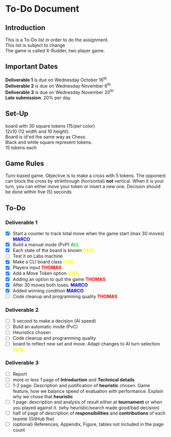 # To-Do Document
## Introduction
This is a To-Do list in order to do the assignment.    
This list is subject to change    
The game is called X-Rudder, two player game.

## Important Dates
__Deliverable 1__ is due on Wednesday October 16<sup>th</sup>    
__Deliverable 2__ is due on Wednesday November 6<sup>th</sup>    
__Deliverable 3__ is due on Wednesday November 20<sup>th</sup>    
__Late submission__: 20% per day.

## Set-Up
board with 30 square tokens (15/per color)    
12x10 (12 width and 10 height).    
Board is id'ed the same way as Chess.    
Black and white square represent tokens.    
15 tokens each

## Game Rules
Turn-based game. Objective is to make a cross with 5 tokens. The opponent can block the cross by strikthrough (horizontal) __not__ vertical. When it is your turn, you can either move your token or insert a new one. Decision should be done within five (5) seconds

## To-Do
### Deliverable 1
- [X] Start a counter to track total move when the game start (max 30 moves) <font color=blue><b>MARCO</b></font>
- [X] Build a manual mode (PvP) <font color=gren><b>ALL</b></font>
- [X] Each state of the board is known <font color=yellow><b>EARL</b></font>
- [ ] Test it on Labs machine
- [X] Make a CLI board class <font color=yellow><b>EARL</b></font>
- [X] Players input <font color=red><b>THOMAS</b></font>
- [X] Add a Move Token option <font color=yellow><b>EARL</b></font>
- [X] Adding an option to quit the game <font color=red><b>THOMAS</b></font>
- [X] After 30 moves both loses. <font color=blue><b>MARCO</b></font>
- [X] Added winning condition <font color=blue><b>MARCO</b></font> 
- [ ] Code cleanup and programming quality <font color=red><b>THOMAS</b></font>

### Deliverable 2
- [ ] 5 second to make a decision (AI speed)
- [ ] Build an automatic mode (PvC)
- [ ] Heuristics chosen
- [ ] Code cleanup and programming quality
- [ ] board to reflect new set and move. Adapt changes to AI turn selection <font color=yellow><b>EARL</b></font>
### Deliverable 3
- [ ] Report 
- [ ] more or less 1 page of __Introduction__ and __Technical details__
- [ ] 1-2 page: Description and justification of __heuristic__ chosen. Game feature, how we balance speed of evaluation with performance. Explain why we chose that __heuristic__
- [ ] 1 page: description and analysis of result either at __tournament__ or when you played against it. (why heuristic/search made good/bad decision)
- [ ] half of page of description of __responsibilities__ and __contributions__ of each teamte (GitHub ftw)
- [ ] (optional) References, Appendix, Figure, tables not included in the page count
